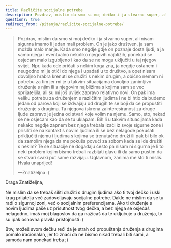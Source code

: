 ```yaml
---
title: Različite socijalne potrebe
description: Pozdrav, mislim da smo si moj dečko i ja stvarno super, ali nisam sigurna imamo li jedan mali problem. On je jako društven, ja sam možda malo manje. Kada smo negdje gdje on poznaje dosta ljudi, a ja samo njega i eventualno nekoliko njegovih najbližih, ponekad se osjećam malo izgubljeno i kao da se ne mogu uključiti u taj njegov svijet.
question?: true
redirect_from: /pitanja/razlicite-socijalne-potrebe/
---
```


> Pozdrav, mislim da smo si moj dečko i ja stvarno super, ali nisam sigurna imamo li jedan mali problem. On je jako društven, ja sam možda malo manje. Kada smo negdje gdje on poznaje dosta ljudi, a ja samo njega i eventualno nekoliko njegovih najbližih, ponekad se osjećam malo izgubljeno i kao da se ne mogu uključiti u taj njegov svijet. Npr. kada ode pričati s nekim koga zna, ja negdje ostanem i neugodno mi je otići do njega i upadati u to društvo, a opet nisam dovoljno hrabra krenuti se družiti s nekim drugim, a obično nemam ni potrebu za tim jer mi je u takvim situacijama dovoljno zanimljivo druženje s njim ili s njegovim najbližima s kojima sam se vec sprijateljila, ali su mi još uvijek zapravo relativno novi. On pak ima veliku potrebu za druženjem s različitim ljudima i ne bi htio da budemo jedan od parova koji se izdvajaju od drugih te se boji da će propustiti druženje s drugima. Ta njegova iskrena zainteresiranost za druge ljude zapravo je jedna od stvari koje volim na njemu. Samo, eto, nekad se ne osjećam kao da se tu uklapam. Bih li u takvim situacijama kada nekako negdje zapnem bez njega trebala izaći iz svoje sigurne zone i prisiliti se na kontakt s novim ljudima ili se bez nelagode pokušati priključiti njemu i ljudima s kojima se trenutačno druži ili pak bi bilo ok da zamolim njega da me pokuša povući za sobom kada se ide družiti s nekim? Te se situacije ne događaju često pa nisam ni sigurna je li to neki problem kojim bismo trebali razbijati glavu ili da samo pustim da se stvari svaki put same razvijaju. Uglavnom, zanima me što ti misliš. Hvala unaprijed!
>
> —Znatiželjna :)

Draga Znatiželjna,

Ne mislim da se trebaš siliti družiti s drugim ljudima ako ti tvoj dečko i uski krug prijatelja već zadovoljavaju socijalne potrebe. Dakle ne mislim da se tu radi o sigurnoj zoni, već o socijalnim preferencijama. Ako ti druženje s novim ljudima paše uz prisutnost tvog dečka, a bez njega se osjećaš nelagodno, imaš moj blagoslov da ga nažicaš da te uključuje u druženja, to su ipak osnovna pravila pristojnosti :)

Btw, možeš svom dečku reći da je strah od propuštanja druženja s drugima pomalo iracionalan, jer to znači da ne bismo nikad trebali biti sami, a samoća nam ponekad treba ;)

